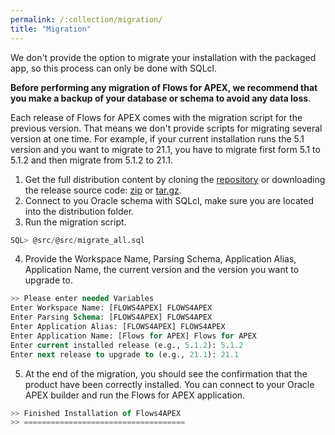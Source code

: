 ```yaml
---
permalink: /:collection/migration/
title: "Migration"
---
```

We don't provide the option to migrate your installation with the packaged app, so this process can only be done with SQLcl.

**Before performing any migration of Flows for APEX, we recommend that you make a backup of your database or schema to avoid any data loss**.

Each release of Flows for APEX comes with the migration script for the previous version. That means we don't provide scripts for migrating several version at one time. For example, if your current installation runs the 5.1 version and you want to migrate to 21.1, you have to migrate first form 5.1 to 5.1.2 and then migrate from 5.1.2 to 21.1.

1. Get the full distribution content by cloning the [repository](https://github.com/mt-ag/apex-flowsforapex) or downloading the release source code: [zip](https://github.com/mt-ag/apex-flowsforapex/archive/refs/tags/v21.1.zip) or [tar.gz](https://github.com/mt-ag/apex-flowsforapex/archive/refs/tags/v21.1.tar.gz).
2. Connect to you Oracle schema with SQLcl, make sure you are located into the distribution folder.
3. Run the migration script.
```sql
SQL> @src/@src/migrate_all.sql
```
4. Provide the Workspace Name, Parsing Schema, Application Alias, Application Name, the current version and the version you want to upgrade to.
```sql
>> Please enter needed Variables
Enter Workspace Name: [FLOWS4APEX] FLOWS4APEX
Enter Parsing Schema: [FLOWS4APEX] FLOWS4APEX
Enter Application Alias: [FLOWS4APEX] FLOWS4APEX
Enter Application Name: [Flows for APEX] Flows for APEX
Enter current installed release (e.g., 5.1.2): 5.1.2
Enter next release to upgrade to (e.g., 21.1): 21.1
```
5. At the end of the migration, you should see the confirmation that the product have been correctly installed. You can connect to your Oracle APEX builder and run the Flows for APEX application.
```sql
>> Finished Installation of Flows4APEX
>> ====================================
```